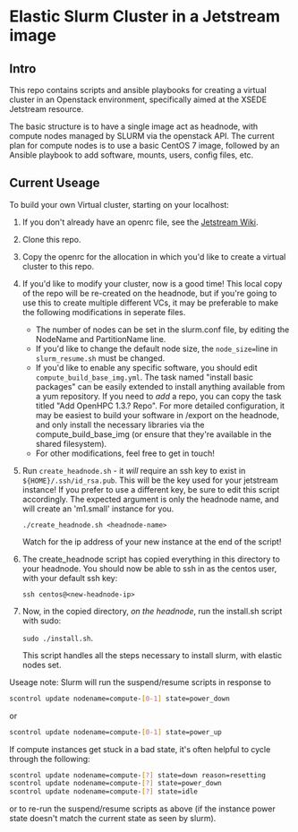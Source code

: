 # Elastic Slurm Cluster in a Jetstream image

## Intro

This repo contains scripts and ansible playbooks for creating a virtual 
cluster in an Openstack environment, specifically aimed at the XSEDE 
Jetstream resource.

The basic structure is to have a single image act as headnode, with
compute nodes managed by SLURM via the openstack API.
The current plan for compute nodes is to
use a basic CentOS 7 image, followed by an Ansible playbook to add 
software, mounts, users, config files, etc. 

## Current Useage
To build your own Virtual cluster, starting on your localhost:

1. If you don't already have an openrc file, see the 
   [Jetstream Wiki](https://wiki.jetstream-cloud.org).

1. Clone this repo.

1. Copy the openrc for the allocation in which you'd like to create a 
   virtual cluster to this repo. 

1. If you'd like to modify your cluster, now is a good time!
   This local copy of the repo will be re-created on the headnode, but
   if you're going to use this to create multiple different VCs, it may be 
   preferable to make the following modifications in seperate files.
   * The number of nodes can be set in the slurm.conf file, by editing
   the NodeName and PartitionName line. 
   * If you'd like to change the default node size, the ```node_size=```line 
     in ```slurm_resume.sh``` must be changed.
   * If you'd like to enable any specific software, you should edit 
     ```compute_build_base_img.yml```. The task named "install basic packages"
     can be easily extended to install anything available from a yum 
     repository. If you need to *add* a repo, you can copy the task
     titled "Add OpenHPC 1.3.? Repo". For more detailed configuration,
     it may be easiest to build your software in /export on the headnode,
     and only install the necessary libraries via the compute_build_base_img
     (or ensure that they're available in the shared filesystem).
   * For other modifications, feel free to get in touch!

1. Run ```create_headnode.sh``` - it *will* require an ssh key to exist in
   ```${HOME}/.ssh/id_rsa.pub```. This will be the key used for your jetstream
   instance! If you prefer to use a different key, be sure to edit this
   script accordingly. The expected argument is only the headnode name, 
   and will create an 'm1.small' instance for you.

   ```./create_headnode.sh <headnode-name>```

   Watch for the ip address of your new instance at the end of the script!
1. The create_headnode script has copied everything in this directory 
   to your headnode. You should now be able to ssh in
   as the centos user, with your default ssh key: 
   
   ```ssh centos@<new-headnode-ip>```

1. Now, in the copied directory, *on the headnode*, run the install.sh script
   with sudo:
   
   ```sudo ./install.sh```. 
   
   This script handles all the steps necessary to install slurm, with
   elastic nodes set. 

Useage note:
Slurm will run the suspend/resume scripts in response to 

``` bash
scontrol update nodename=compute-[0-1] state=power_down
```
 
or

```bash
scontrol update nodename=compute-[0-1] state=power_up
```

If compute instances get stuck in a bad state, it's often helpful to
cycle through the following:

``` bash
scontrol update nodename=compute-[?] state=down reason=resetting
scontrol update nodename=compute-[?] state=power_down
scontrol update nodename=compute-[?] state=idle
```

or to re-run the suspend/resume scripts as above (if the instance
power state doesn't match the current state as seen by slurm).
